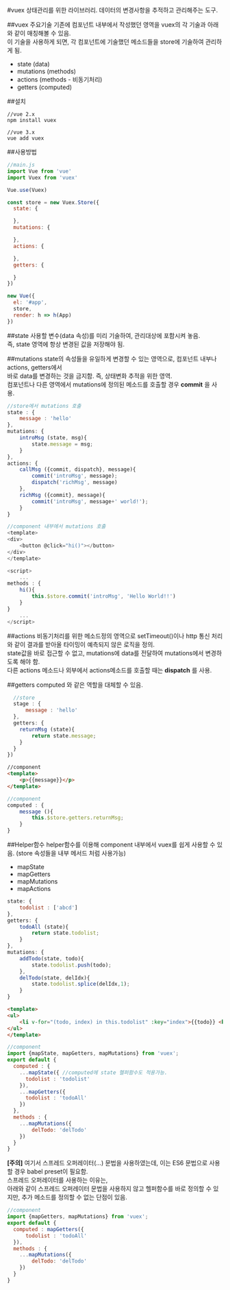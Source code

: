 #vuex
상태관리를 위한 라이브러리. 데이터의 변경사항을 추적하고 관리해주는 도구.

##vuex 주요기술
기존에 컴포넌트 내부에서 작성했던 영역을 vuex의 각 기술과 아래와 같이 매칭해볼 수 있음.  
이 기술을 사용하게 되면, 각 컴포넌트에 기술했던 메소드들을 store에 기술하여 관리하게 됨.  

* state (data)
* mutations (methods)
* actions (methods - 비동기처리)
* getters (computed)

##설치
```
//vue 2.x
npm install vuex

//vue 3.x
vue add vuex
```
##사용방법
```javascript
//main.js
import Vue from 'vue'
import Vuex from 'vuex'

Vue.use(Vuex)

const store = new Vuex.Store({
  state: {

  },
  mutations: {

  },
  actions: {

  },
  getters: {

  }
})

new Vue({
  el: '#app',
  store,
  render: h => h(App)
})
```

##state
사용할 변수(data 속성)를 미리 기술하여, 관리대상에 포함시켜 놓음.  
즉, state 영역에 항상 변경된 값을 저장해야 됨.  

##mutations
state의 속성들을 유일하게 변경할 수 있는 영역으로, 컴포넌트 내부나 actions, getters에서  
바로 data를 변경하는 것을 금지함.  즉, 상태변화 추적을 위한 영역.  
컴포넌트나 다른 영역에서 mutations에 정의된 메소드를 호출할 경우 **commit** 을 사용.  
```javascript
//store에서 mutations 호출
state : {
	message : 'hello'
},
mutations: {
	introMsg (state, msg){
		state.message = msg;
	}
},
actions: {
	callMsg ({commit, dispatch}, message){
		commit('introMsg', message);
		dispatch('richMsg', message)
	},
	richMsg ({commit}, message){
		commit('introMsg', message+' world!');
	}
}
```

```javascript
//component 내부에서 mutations 호출
<template>
<div>
	<button @click="hi()"></button>
</div>
</template>

<script>
	...
methods : {
	hi(){
		this.$store.commit('introMsg', 'Hello World!!')
	}
}	
	...
</script>
```

##actions
비동기처리를 위한 메소드정의 영역으로 setTimeout()이나 http 통신 처리와 같이 결과를 받아올 타이밍이 예측되지 않은 로직을 정의.  
state값을 바로 접근할 수 없고, mutations에 data를 전달하여 mutations에서 변경하도록 해야 함.  
다른 actions 메소드나 외부에서 actions메소드를 호출할 때는 **dispatch** 를 사용.

##getters
computed 와 같은 역할을 대체할 수 있음.
```javascript
  //store
  stage : {
	  message : 'hello'
  },
  getters: {
	returnMsg (state){
		return state.message;
	}
  }
})
```
```html
//component
<template>
	<p>{{message}}</p>
</template>
```
```javascript
//component
computed : {
	message (){
		this.$store.getters.returnMsg;
	}
}
```

##Helper함수
helper함수를 이용해 component 내부에서 vuex를 쉽게 사용할 수 있음. (store 속성들을 내부 메서드 처럼 사용가능)  

* mapState
* mapGetters
* mapMutations
* mapActions

```javascript
state: {
	todolist : ['abcd']
},
getters: {
	todoAll (state){
		return state.todolist;
	}
},
mutations: {
	addTodo(state, todo){
		state.todolist.push(todo);
	},
	delTodo(state, delIdx){
		state.todolist.splice(delIdx,1);
	}
}
```
```html
<template>
<ul>
	<li v-for="(todo, index) in this.todolist" :key="index">{{todo}} <button @click.prevent="delTodo(index)">delete</button></li>
</ul>
</template>
```
```javascript
//component
import {mapState, mapGetters, mapMutations} from 'vuex';
export default {
  computed : {
    ...mapState({ //computed에 state 헬퍼함수도 적용가능.
      todolist : 'todolist'
    }),
    ...mapGetters({
      todolist : 'todoAll'
    })
  },
  methods : {
    ...mapMutations({
        delTodo: 'delTodo'
    })
  }
}
```
**[주의]**
여기서 스프레드 오퍼레이터(...) 문법을 사용하였는데, 이는 ES6 문법으로 사용할 경우 babel preset이 필요함.  
스프레드 오퍼레이터를 사용하는 이유는,  
아래와 같이 스프레드 오퍼레이터 문법을 사용하지 않고 헬퍼함수를 바로 정의할 수 있지만, 
추가 메소드를 정의할 수 없는 단점이 있음.  
```javascript
//component
import {mapGetters, mapMutations} from 'vuex';
export default {
  computed : mapGetters({
      todolist : 'todoAll'
  }),
  methods : {
    ...mapMutations({
        delTodo: 'delTodo'
    })
  }
}
```
